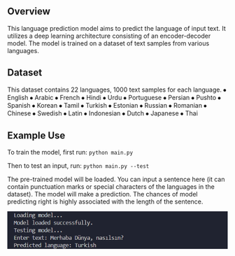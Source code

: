## Overview

This language prediction model aims to predict the language of input text. It utilizes a deep learning architecture consisting of an encoder-decoder model. The model is trained on a dataset of text samples from various languages.

## Dataset

This dataset contains 22 languages, 1000 text samples for each language.
⦁ English
⦁ Arabic
⦁ French
⦁ Hindi
⦁ Urdu
⦁ Portuguese
⦁ Persian
⦁ Pushto
⦁ Spanish
⦁ Korean
⦁ Tamil
⦁ Turkish
⦁ Estonian
⦁ Russian
⦁ Romanian
⦁ Chinese
⦁ Swedish
⦁ Latin
⦁ Indonesian
⦁ Dutch
⦁ Japanese
⦁ Thai

## Example Use
To train the model, first run:
` python main.py `

Then to test an input, run:
` python main.py --test `

The pre-trained model will be loaded. You can input a sentence here (it can contain punctuation marks or special characters of the languages in the dataset). The model will make a prediction. The chances of model predicting right is highly associated with the length of the sentence.

![Example Use](example_use.png)
